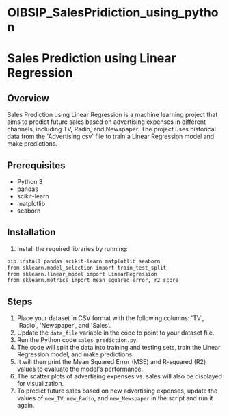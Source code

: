 # OIBSIP_SalesPridiction_using_python
# Sales Prediction using Linear Regression

## Overview
Sales Prediction using Linear Regression is a machine learning project that aims to predict future sales based on advertising expenses in different channels, including TV, Radio, and Newspaper. The project uses historical data from the 'Advertising.csv' file to train a Linear Regression model and make predictions.

## Prerequisites
- Python 3
- pandas
- scikit-learn
- matplotlib
- seaborn

## Installation
1. Install the required libraries by running:
```bash
pip install pandas scikit-learn matplotlib seaborn
from sklearn.model_selection import train_test_split
from sklearn.linear_model import LinearRegression
from sklearn.metrics import mean_squared_error, r2_score
```

## Steps
1. Place your dataset in CSV format with the following columns: 'TV', 'Radio', 'Newspaper', and 'Sales'.
2. Update the `data_file` variable in the code to point to your dataset file.
3. Run the Python code `sales_prediction.py`.
4. The code will split the data into training and testing sets, train the Linear Regression model, and make predictions.
5. It will then print the Mean Squared Error (MSE) and R-squared (R2) values to evaluate the model's performance.
6. The scatter plots of advertising expenses vs. sales will also be displayed for visualization.
7. To predict future sales based on new advertising expenses, update the values of `new_TV`, `new_Radio`, and `new_Newspaper` in the script and run it again.



